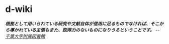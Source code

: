 # d-wiki

***根拠として用いられている研究や文献自体が信用に足るものでなければ、そこから導かれている主張もまた、説得力のないものになりうるということです。*** *--[千葉大学附属図書館](https://alc.chiba-u.jp/eyr/2020/03/16/03quote.html#:~:text=%E5%BC%95%E7%94%A8%E5%85%83%E3%82%92%E7%89%B9%E5%AE%9A%E3%81%A7%E3%81%8D%E3%82%8B,%E3%81%AA%E3%82%8A%E3%81%86%E3%82%8B%E3%81%A8%E3%81%84%E3%81%86%E3%81%93%E3%81%A8%E3%81%A7%E3%81%99%E3%80%82)*
